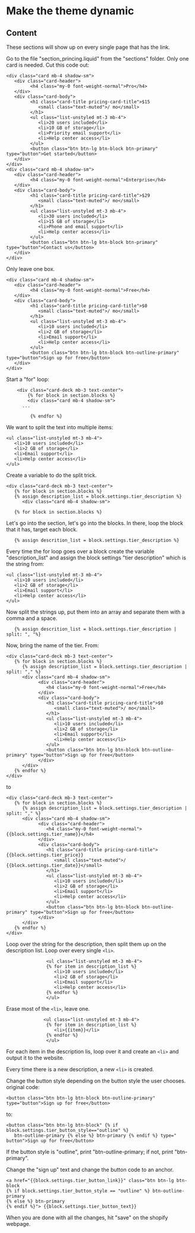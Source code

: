 # Make the theme dynamic

## Content


These sections will show up on every single page that has the link.

Go to the file "section_princing.liquid" from the "sections" folder. Only one card is needed. Cut this code out:
```
<div class="card mb-4 shadow-sm">
   <div class="card-header">
         <h4 class="my-0 font-weight-normal">Pro</h4>
   </div>
   <div class="card-body">
         <h1 class="card-title pricing-card-title">$15
            <small class="text-muted">/ mo</small>
         </h1>
         <ul class="list-unstyled mt-3 mb-4">
            <li>20 users included</li>
            <li>10 GB of storage</li>
            <li>Priority email support</li>
            <li>Help center access</li>
         </ul>
         <button class="btn btn-lg btn-block btn-primary" type="button">Get started</button>
   </div>
</div>
<div class="card mb-4 shadow-sm">
   <div class="card-header">
         <h4 class="my-0 font-weight-normal">Enterprise</h4>
   </div>
   <div class="card-body">
         <h1 class="card-title pricing-card-title">$29
            <small class="text-muted">/ mo</small>
         </h1>
         <ul class="list-unstyled mt-3 mb-4">
            <li>30 users included</li>
            <li>15 GB of storage</li>
            <li>Phone and email support</li>
            <li>Help center access</li>
         </ul>
         <button class="btn btn-lg btn-block btn-primary" type="button">Contact us</button>
   </div>
</div>
```  
Only leave one box.
```  
<div class="card mb-4 shadow-sm">
   <div class="card-header">
         <h4 class="my-0 font-weight-normal">Free</h4>
   </div>
   <div class="card-body">
         <h1 class="card-title pricing-card-title">$0
            <small class="text-muted">/ mo</small>
         </h1>
         <ul class="list-unstyled mt-3 mb-4">
            <li>10 users included</li>
            <li>2 GB of storage</li>
            <li>Email support</li>
            <li>Help center access</li>
         </ul>
         <button class="btn btn-lg btn-block btn-outline-primary" type="button">Sign up for free</button>
   </div>
</div>
```  
Start a "for" loop:
```
    <div class="card-deck mb-3 text-center">
        {% for block in section.blocks %}
        <div class="card mb-4 shadow-sm">
      ...

         {% endfor %}

```  

We want to split the text into multiple items:
```
<ul class="list-unstyled mt-3 mb-4">
   <li>10 users included</li>
   <li>2 GB of storage</li>
   <li>Email support</li>
   <li>Help center access</li>
</ul>
```  

Create a variable to do the split trick. 
```  
<div class="card-deck mb-3 text-center">
   {% for block in section.blocks %}
   {% assign description_list = block.settings.tier_description %}
      <div class="card mb-4 shadow-sm">
```  

```
   {% for block in section.blocks %}
```
Let's go into the section, let's go into the blocks. In there, loop the block that it has, target each block. 

```
   {% assign descrition_list = block.settings.tier_description %}
```
Every time the for loop goes over a block create the variable "description_list" and assign the block settings "tier description" which is the string from:
```
<ul class="list-unstyled mt-3 mb-4">
   <li>10 users included</li>
   <li>2 GB of storage</li>
   <li>Email support</li>
   <li>Help center access</li>
</ul>
``` 

Now split the strings up, put them into an array and separate them with a comma and a space.
```
   {% assign descrition_list = block.settings.tier_description | split: ", "%}
```  

Now, bring the name of the tier.
From:
```
<div class="card-deck mb-3 text-center">
   {% for block in section.blocks %}
      {% assign description_list = block.settings.tier_description | split: "," %}
      <div class="card mb-4 shadow-sm">
            <div class="card-header">
               <h4 class="my-0 font-weight-normal">Free</h4>
            </div>
            <div class="card-body">
               <h1 class="card-title pricing-card-title">$0
                  <small class="text-muted">/ mo</small>
               </h1>
               <ul class="list-unstyled mt-3 mb-4">
                  <li>10 users included</li>
                  <li>2 GB of storage</li>
                  <li>Email support</li>
                  <li>Help center access</li>
               </ul>
               <button class="btn btn-lg btn-block btn-outline-primary" type="button">Sign up for free</button>
            </div>
      </div>
   {% endfor %}
</div>
```
to
```
<div class="card-deck mb-3 text-center">
   {% for block in section.blocks %}
      {% assign description_list = block.settings.tier_description | split: "," %}
      <div class="card mb-4 shadow-sm">
            <div class="card-header">
               <h4 class="my-0 font-weight-normal">{{block.settings.tier_name}}</h4>
            </div>
            <div class="card-body">
               <h1 class="card-title pricing-card-title">{{block.settings.tier_price}}
                  <small class="text-muted">/ {{block.settings.tier_date}}</small>
               </h1>
               <ul class="list-unstyled mt-3 mb-4">
                  <li>10 users included</li>
                  <li>2 GB of storage</li>
                  <li>Email support</li>
                  <li>Help center access</li>
               </ul>
               <button class="btn btn-lg btn-block btn-outline-primary" type="button">Sign up for free</button>
            </div>
      </div>
   {% endfor %}
</div>
```

Loop over the string for the description, then split them up on the description list. Loop over every single ```<li>```.  
```
               <ul class="list-unstyled mt-3 mb-4">
               {% for item in description_list %}
                  <li>10 users included</li>
                  <li>2 GB of storage</li>
                  <li>Email support</li>
                  <li>Help center access</li>
               {% endfor %}
               </ul>
```  
Erase most of the ```<li>```, leave one.
```
              <ul class="list-unstyled mt-3 mb-4">
               {% for item in description_list %}
                  <li>{{item}}</li>
               {% endfor %}
               </ul>
```
For each item in the description lis, loop over it and create an ```<li>``` and output it to the website.  

Every time there is a new description, a new ```<li>``` is created.  

Change the button style depending on the button style the user chooses.
original code:
```
<button class="btn btn-lg btn-block btn-outline-primary" type="button">Sign up for free</button>
```
to:
```
<button class="btn btn-lg btn-block" {% if block.settings.tier_button_style=="outline" %}
   btn-outline-primary {% else %} btn-primary {% endif %} type=" button">Sign up for free</button>
```  
If the button style is "outline", print "btn-outline-primary; if not, print "btn-primary".  

Change the "sign up" text and change the button code to an anchor.  
```  
<a href="{{block.settings.tier_button_link}}" class="btn btn-lg btn-block
{% if block.settings.tier_button_style == "outline" %} btn-outline-primary 
{% else %} btn-primary 
{% endif %}"> {{block.settings.tier_button_text}}
```  
When you are done with all the changes, hit "save" on the shopify webpage.  



